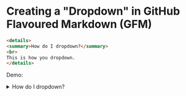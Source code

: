 # Creating a "Dropdown" in GitHub Flavoured Markdown (GFM)

```markdown
<details>
<summary>How do I dropdown?</summary>
<br>
This is how you dropdown.
</details>
```

Demo:

<details>
<summary>How do I dropdown?</summary>
<br>
This is how you dropdown.
</details>

